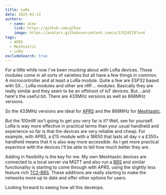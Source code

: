 ```yaml
---
title: LoRa
date: 2025-01-13
authors:
  - name: alex
    link: https://github.com/g7kse
    image: https://avatars.githubusercontent.com/u/13124178?v=4
tags:
  - APRS
  - Meshtastic
  - LoRa
excludeSearch: true
---
```


For a little while now I've been mucking about with LoRa devices. These modules come in all sorts of varieties but all have a few things in common. A microcontroller and at least a LoRa module. Quite a few are ESP32 based with SX... LoRa modules and other are nRF... modules. Basically they are really similar and they seem to be an offshoot of IoT devices. But....and here's the useful bit. There are 433MHz versions as well as 868MHz versions.

So the 433MHz versions are ideal for [APRS](https://lora.ham-radio-op.net) and the 868MHz for [Meshtastic](https://meshtastic.org/). 

But the 100mW isn't going to get you very far is it? Well, see for yourself. LoRa is way more effective in practical terms than your usual handheld and experience so far is that the devices are very reliable and cheap. For example, with APRS, a £15 module with a 18650 that lasts all day v a £350+ handheld means that it is also way more accessible. As I get more practical experince with the devices I'll be able to tell how much better they are.

Adding in flexibility is the key for me. My own Meshtastic devices are connected to a local server via MQTT and also run a [BBS](https://github.com/SpudGunMan/meshing-around) and similar functionality is starting to come through with APRS, using the slightly less feature rich [TC2-BBS](https://github.com/TheCommsChannel/TC2-APRS-BBS). These additions are really starting to make the networks more up to date and offer other options for users.

Looking forward to seeing how all this develops.